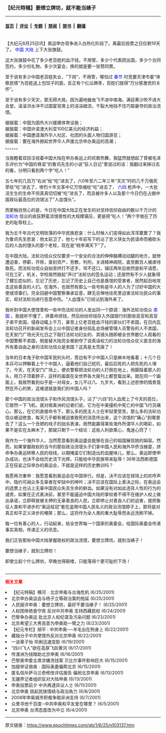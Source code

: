 ### 【纪元特稿】要想立牌坊，就不能当婊子

---

#### [首页](../../../..?n103137) &nbsp;|&nbsp; [评论](../../../../../epoch-comment?n103137) &nbsp;|&nbsp; [专题](../../../../../epoch-special?n103137) &nbsp;|&nbsp; [禁闻](../../../../../epoch-news?n103137) &nbsp;|&nbsp; [禁书](../../../../../books?n103137) &nbsp;|&nbsp; [翻墙](https://github.com/gfw-breaker/nogfw/blob/master/README.md?n103137)


<div class="post_content" id="artbody" itemprop="articleBody">
 <!-- article content begin -->
 <p>
  <font color="#ffffff">
   (http://www.epochtimes.com)
  </font>
  <br/>
  【大纪元6月25日讯】奥运申办竞争进入白热化阶段了。离最后投票之日仅剩19天了。
  <ok href="http://www3.epochtimes.com/news/epochnews/main/2.html">
   <font color="blue">
    中国
   </font>
  </ok>
  <ok href="http://www3.epochtimes.com/news/epochnews/main/2.html">
   <font color="blue">
    大陆
   </font>
  </ok>
  上下大张旗鼓。
 </p>
 <p>
  这大张旗鼓中花了多少老百姓的血汗钱，不用管，多少个代表团出国，多少个合同签约，多少份礼物，多少次宴会，换的就是要一张赞同票。
 </p>
 <p>
  至于说有多少中国老百姓失业，“下岗”，不用管，哪怕过
  <ok href="http://www3.epochtimes.com/news/epochnews/main/topicsearch.asp?keyword=springday">
   <font color="blue">
    春节
   </font>
  </ok>
  时竞要天津市委“体察民情”为百姓送上包饺子的面，反正有个仨瓜俩枣，百姓们就得“万分感激党的关怀”。
 </p>
 <p>
  至于说有多少天灾，那无碍大局，因为遍地蝗虫飞不进中南海，满目黄沙吹不进大会堂，滚滚洪水冲不过国宴官席上的涓涓细流，干裂大地挡不住巧取豪夺的政治流氓。
 </p>
 <p>
  据报载：中国为国外大兴援建体育设施；
  <br/>
  据报载：中国许诺澳大利亚100亿美元的经济利益；
  <br/>
  据报载：中国邀请海外华人社区、社团的头面人物归国游览；
  <br/>
  据报载：要在海外掀起世界华人声援北京申办奥运的高潮；
  <br/>
  。。。。。。
 </p>
 <p>
  当我瞪着双目注视着中国大陆在申办奥运上的欢歌热舞，我猛然就想起了曾被毛泽东评价为“中国的脊梁”的鲁讯先生的小说“狂人日记”里说过的话：我翻过来掉过去的看，分明只看到两个字“吃人！”
 </p>
 <p>
  五七年的几百万“右派”给“吃”进去了，六0年至六二年三年“天灾”时的几千万俄死莩给“吃”进去了，惨烈十年文革中亿万惊魂给“吃”进去了，
  <ok href="https://www.epochtimes.com/news/epochnews/news/Focus.asp?Focus_ID=1102">
   <font color="blue">
    六四
   </font>
  </ok>
  枪声中，一大批活生生的生命不但真真切切被“吃”进去了，而且被许多人以及那个今日仍在占据中国政坛最高位的流氓沾了“人血馒头”。
 </p>
 <p>
  而更触目惊心的是，今日在中国大陆正在发生的对坚持信仰自由的数以千万计的
  <ok href="http://falundafa.org">
   <font color="blue">
    法轮功
   </font>
  </ok>
  信众的疯狂野蛮流氓兽性的大规模镇压，更是把“吃人！”两个字凿在了历史的耻辱柱上。
 </p>
 <p>
  我为五千年古代文明败落的中华民族悲哀：什么时候人们变得如此浑浑噩噩了？我为鲁讯先生悲哀：他太前卫了，他七十年前写下的沾了忠义侠女为民请命而被砍头后的人血的馒头的那个老栓，现在是“桃李满天下”了。
 </p>
 <p>
  在中国大陆，法轮功信众仅仅要求一个安全的合法的伸伸胳膊动动腿的地方，就惨遭迫害，停薪，开除，查封资产，劳教，判刑，关进精神病院，直至数百人被虐待致死。而法轮功信众自始至终打不还手，骂不还口，镇压两年后依然是和平请愿，可在工矿，机关，学校居然掀起“声讨”法轮功的签名运动；还居然有不少人就象得了健忘症似的，忘记了历史，忘记了历史上自己也是愚氓的受害者，居然起劲地攻击这些善良的人们。在海外，也居然有那么一些号称是华人的人为了讨好中国的大使或领事们，完全回避中国警察秉承旨意，肆无忌惮地往死里迫害法轮功民众的事实，却对法轮功进行恶意中伤。“人血馒头”已经沾到海外来了。
 </p>
 <p>
  我听到中国大使馆里和一些中伤法轮功的人发出同一个腔调：海外法轮功信众
  <ok href="http://www1.epochtimes.com/news/epochnews/news/Focus.asp?Focus_ID=801">
   <font color="blue">
    卖国
   </font>
  </ok>
  。我就听不懂了，拼着命捞钱，然后纷纷将钱存入外国银行的那些高官和高官子弟不卖国，侵吞动辄上千万，甚至上亿老百姓血汗钱的家伙们不卖国，在日内瓦法轮功召开的新闻发布会上以中国记者身份捣乱会场被管理人员警告的人不卖国，在天安门广场光天化日之下殴打法轮功妇女的、其镜头随即被全世界数亿人观看的中国警察不卖国，倒是替大陆完全被剥夺了说真话权力的法轮功信众仗义直言的海外有着自由之身的法轮功信众是卖国？这真是太荒唐了！
 </p>
 <p>
  当年的日本鬼子砍中国军民的头时，旁边有不少中国人只是麻木地看着；十几个日本兵可以押解着上千个中国人，逼着他们自己挖坑，最后后死的人把先死的人埋了。今天，在天安门广场上，便衣警察把法轮功的人打倒在地上，用脚踩着那人的头，用刀子顶着脖子，这样的画面在全世界各大报刊上都登载出来。就在同一个画面上，我居然看到似乎是一对母女，女儿不过八、九岁大，看到上述悲惨的情景竟然在开心的笑，这难道就是我们的中国人吗？
 </p>
 <p>
  那个中国的政治流氓头子和作风流氓头子，沾了“六四”的人血爬上了今天的高位，它居然一下飞机，就对南美洲的记者们说，它为在中美撞机中死亡的中国飞行员痛心。那么，在它的直接命令下，那么多的民主人士在牢狱里受苦，那么多的法轮功信众被迫绝食，每天几乎都有被迫害致死的消息传出来，这个流氓的“痛心”到哪里去了？这么一个丑陋的戏子的拙劣表演，居然能赢得某些海外所谓华人的喝彩，如果不是实在太麻木了，那就只剩下一个结论：这些人利欲熏心，鬼迷心窍了！
 </p>
 <p>
  我作为一个海外华人，当然愿意看到奥运盛会能够在自己的祖国展现她的娟容。然而，如果掌握政权的当今的那些政治流氓头子们拿中国人民和海外华侨当猴耍，拼命争办奥运转移人民的视线，以期掩盖它们制造出的血腥味儿，那么，奥运即使申办成功，也决不会给历史流下光辉，只能给中华民族带来耻辱！36年法西斯德国正在狂妄之际举办的奥运会，不就是这样的历史教训吗？
 </p>
 <p>
  我愿再次重申：我愿意看到奥运会在中国举行。但是，决不应该在球场上的欢呼声中，隐约可闻众多无辜者在牢狱中的呻吟；决不应该在国际上表决之际，在奥运会的选票上也沾上无辜中国民众失去生命的鲜血。如果没有对如此违背人性的行为的谴责，如果在正式表决前，甚至不能逼迫中国大陆的掌权者不得不在维护人权上做出承诺，立即释放被关押的无辜善良的人民，立即停止对善良人们的迫害，就把象征人类和平进步的“奥运桂冠”套在盗用中国人民名义的政治流氓脖子上，那将是对真正和平正义进步的嘲笑；那么，这将作为全人类的重大耻辱而永远洗刷不掉。
 </p>
 <p>
  每一位有善心的人，行动起来，给全世界每一个国家的奥委会，给国际奥委会传递事实真相，传递正义的讯息。
 </p>
 <p>
  我们正告那些中国大陆掌握政权的政治流氓，要想立牌坊，就别当婊子！
 </p>
 <p>
  要想当婊子，就别立牌坊！
 </p>
 <p>
  即使立起个什么牌坊，早晚也得砸喽，只能落得个更可耻的下场！
  <font color="#ffffff">
   (http://www.dajiyuan.com)
  </font>
 </p>
 <hr/>
 <p>
  <b>
   <font color="red">
    相关文章
   </font>
  </b>
  <br/>
 </p>
 <li>
  <ok href="newscontent.asp?ID=103135" target="_blank">
   【纪元特稿】横河﹕北京申奥与台海危机
  </ok>
  (6/25/2001)
  <li>
   <ok href="newscontent.asp?ID=103020" target="_blank">
    北京申办奥运会与杨子立等政治案的拖延
   </ok>
   (6/25/2001)
   <li>
    <ok href="newscontent.asp?ID=102954" target="_blank">
     人民报评申奥：要想立牌坊，最好不要当婊子！
    </ok>
    (6/25/2001)
    <li>
     <ok href="newscontent.asp?ID=102875" target="_blank">
      人权团体绝食守夜 反对中共申奥 支持西藏民权
     </ok>
     (6/24/2001)
     <li>
      <ok href="newscontent.asp?ID=102538" target="_blank">
       巴黎争办奥运 批北京人权纪录及污染问题
      </ok>
      (6/23/2001)
      <li>
       <ok href="newscontent.asp?ID=102483" target="_blank">
        北京希望三大男高音为申奥助一臂之力
       </ok>
       (6/23/2001)
       <li>
        <ok href="newscontent.asp?ID=102031" target="_blank">
         【纪元专栏】胡平 : 中共申奥──羊毛出在狗身上
        </ok>
        (6/22/2001)
        <li>
         <ok href="newscontent.asp?ID=102001" target="_blank">
          藏独分子中共使馆外反对北京申奥
         </ok>
         (6/22/2001)
         <li>
          <ok href="newscontent.asp?ID=100948" target="_blank">
           一谈章子怡 巩俐迅速变脸
          </ok>
          (6/19/2001)
          <li>
           <ok href="newscontent.asp?ID=100081" target="_blank">
            “四川飞人”欲在高原飞跃黄河
           </ok>
           (6/17/2001)
           <li>
            <ok href="newscontent.asp?ID=99856" target="_blank">
             传澳洲为钱暗助北京申奥
            </ok>
            (6/16/2001)
            <li>
             <ok href="newscontent.asp?ID=99505" target="_blank">
              巴黎奥申委主席涉嫌洗钱案 贝比尔事件影响巨大
             </ok>
             (6/15/2001)
             <li>
              <ok href="newscontent.asp?ID=99310" target="_blank">
               加报举证凿凿﹕国际奥委偏帮北京
              </ok>
              (6/15/2001)
              <li>
               <ok href="newscontent.asp?ID=98693" target="_blank">
                匿名信斥萨马兰奇修改评估报告 偏袒北京申奥
               </ok>
               (6/13/2001)
               <li>
                <ok href="newscontent.asp?ID=98635" target="_blank">
                 无疆界记者组织反对大陆申奥
                </ok>
                (6/13/2001)
                <li>
                 <ok href="newscontent.asp?ID=97857" target="_blank">
                  申奥投票前夕 中共再逮异议人士
                 </ok>
                 (6/11/2001)
                 <li>
                  <ok href="newscontent.asp?ID=97070" target="_blank">
                   北京申奥 挑起民族情结与政治角力
                  </ok>
                  (6/8/2001)
                  <li>
                   <ok href="newscontent.asp?ID=96607" target="_blank">
                    2008年申奥城市积极争取非洲支持
                   </ok>
                   (6/7/2001)
                   <li>
                    <ok href="newscontent.asp?ID=95522" target="_blank">
                     众里寻他千百度─中共申奥和平友爱在哪里？
                    </ok>
                    (6/5/2001)
                    <li>
                     <ok href="newscontent.asp?ID=95339" target="_blank">
                      北京申奥 台湾态度改为中立
                     </ok>
                     (6/4/2001)
                     <br/>
                     <!-- article content end -->
                     <div id="below_article_ad">
                     </div>
                    </li>
                   </li>
                  </li>
                 </li>
                </li>
               </li>
              </li>
             </li>
            </li>
           </li>
          </li>
         </li>
        </li>
       </li>
      </li>
     </li>
    </li>
   </li>
  </li>
 </li>
</div>


---

原文链接：https://www.epochtimes.com/gb/1/6/25/n103137.htm
